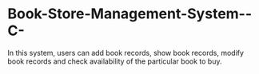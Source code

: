# Book-Store-Management-System--C-
In this system, users can add book records, show book records, modify book records and check availability of the particular book to buy.
